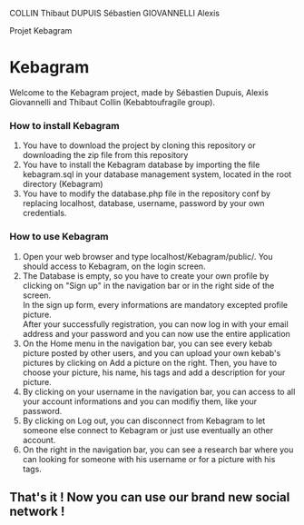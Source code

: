 COLLIN Thibaut
DUPUIS Sébastien
GIOVANNELLI Alexis

Projet Kebagram

# Kebagram

Welcome to the Kebagram project, made by Sébastien Dupuis, Alexis Giovannelli and Thibaut Collin (Kebabtoufragile group).

### How to install Kebagram

1.  You have to download the project by cloning this repository or downloading the zip file from this repository
2.  You have to install the Kebagram database by importing the file kebagram.sql in your database management system, located in the root directory (Kebagram)
3.  You have to modify the database.php file in the repository conf by replacing localhost, database, username, password by your own credentials.

### How to use Kebagram

1.  Open your web browser and type localhost/Kebagram/public/. You should access to Kebagram, on the login screen.
2.  The Database is empty, so you have to create your own profile by clicking on "Sign up" in the navigation bar or in the right side of the screen.  
    In the sign up form, every informations are mandatory excepted profile picture.  
    After your successfully registration, you can now log in with your email address and your password and you can now use the entire application
3.  On the Home menu in the navigation bar, you can see every kebab picture posted by other users, and you can upload your own kebab's pictures by clicking on Add a picture on the right. Then, you have to choose your picture, his name, his tags and add a description for your picture.
4.  By clicking on your username in the navigation bar, you can access to all your account informations and you can modifiy them, like your password.
5.  By clicking on Log out, you can disconnect from Kebagram to let someone else connect to Kebagram or just use eventually an other account.
6.  On the right in the navigation bar, you can see a research bar where you can looking for someone with his username or for a picture with his tags.

## That's it ! Now you can use our brand new social network !
